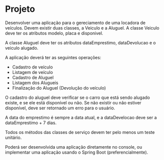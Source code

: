 # Projeto

Desenvolver uma aplicação para o gereciamento de uma locadora de veículos. Devem existir duas classes, a Veiculo e a Aluguel. A classe Veiculo deve ter os atributos modelo, placa e disponivel.

A classe Aluguel deve ter os atributos dataEmprestimo, dataDevolucao e o veiculo alugado.

A aplicação deverá ter as seguintes operações:

- Cadastro de veículo
- Listagem de veículo
- Cadastro de Aluguel
- Listagem dos Alugueis
- Finalização do Aluguel (Devolução do veículo)

O cadastro do aluguel deve verificar se o carro que está sendo alugado existe, e se ele está disponível ou não. Se não existir ou não estiver disponível, deve ser retornado um erro para o usuário.

A data do emprestimo é sempre a data atual, e a dataDevelocao deve ser a dataEmprestimo + 7 dias.

Todos os métodos das classes de serviço devem ter pelo menos um teste unitário.

Poderá ser desenvolvida uma aplicação diretamente no console, ou implementar uma aplicação usando o Spring Boot (preferencialmente).
